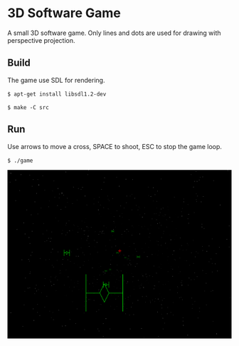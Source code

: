 # 3D Software Game

A small 3D software game. Only lines and dots are used for drawing with perspective projection.

## Build

The game use SDL for rendering.

```
$ apt-get install libsdl1.2-dev
```


```
$ make -C src
```

## Run

Use arrows to move a cross, SPACE to shoot, ESC to stop the game loop.

```
$ ./game
```

![Image](img.png)

